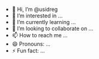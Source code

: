 - 👋 Hi, I’m @usidreg
- 👀 I’m interested in ...
- 🌱 I’m currently learning ...
- 💞️ I’m looking to collaborate on ...
- 📫 How to reach me ...
- 😄 Pronouns: ...
- ⚡ Fun fact: ...

<!---
usidreg/usidreg is a ✨ special ✨ repository because its `README.md` (this file) appears on your GitHub profile.
You can click the Preview link to take a look at your changes.
--->

